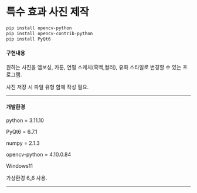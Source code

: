 # 특수 효과 사진 제작

``` bash
pip install opencv-python
pip install opencv-contrib-python
pip install PyQt6
```

#### 구현내용

원하는 사진을 엠보싱, 카툰, 연필 스케치(흑백,컬러), 유화 스타일로 변경할 수 있는 프로그램.

사진 저장 시 파일 유형 함께 작성 필요.

---

#### 개발환경

python = 3.11.10

PyQt6 = 6.7.1

numpy = 2.1.3

opencv-python = 4.10.0.84

Windows11

가상환경 6_6 사용.

---